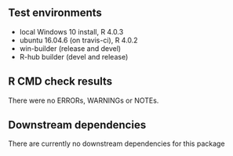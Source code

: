 ## Test environments
* local Windows 10 install, R 4.0.3
* ubuntu 16.04.6 (on travis-ci), R 4.0.2
* win-builder (release and devel)
* R-hub builder (devel and release)

## R CMD check results
There were no ERRORs, WARNINGs or NOTEs.

## Downstream dependencies
There are currently no downstream dependencies for this package
